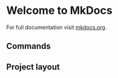 # Welcome to MkDocs

For full documentation visit [mkdocs.org](https://www.mkdocs.org).

## Commands


## Project layout
